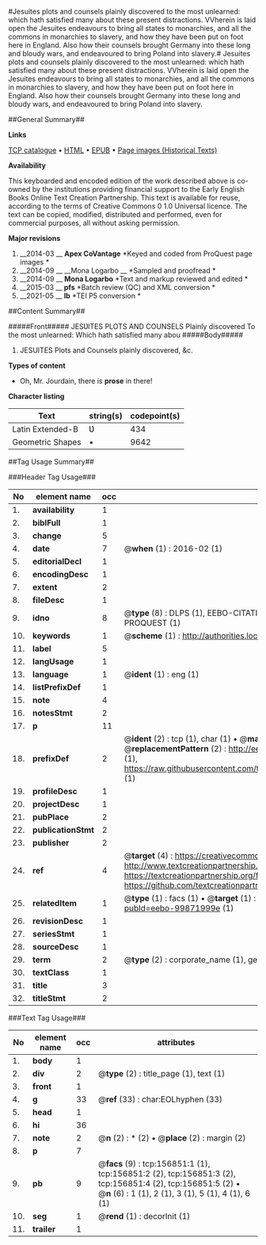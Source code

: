 #Jesuites plots and counsels plainly discovered to the most unlearned: which hath satisfied many about these present distractions. VVherein is laid open the Jesuites endeavours to bring all states to monarchies, and all the commons in monarchies to slavery, and how they have been put on foot here in England. Also how their counsels brought Germany into these long and bloudy wars, and endeavoured to bring Poland into slavery.#
Jesuites plots and counsels plainly discovered to the most unlearned: which hath satisfied many about these present distractions. VVherein is laid open the Jesuites endeavours to bring all states to monarchies, and all the commons in monarchies to slavery, and how they have been put on foot here in England. Also how their counsels brought Germany into these long and bloudy wars, and endeavoured to bring Poland into slavery.

##General Summary##

**Links**

[TCP catalogue](http://www.ota.ox.ac.uk/tcp/)  • 
[HTML](http://tei.it.ox.ac.uk/tcp/Texts-HTML/free/A87/A87582.html)  • 
[EPUB](http://tei.it.ox.ac.uk/tcp/Texts-EPUB/free/A87/A87582.epub) • 
[Page images (Historical Texts)](https://historicaltexts.jisc.ac.uk/eebo-99871999e)

**Availability**

This keyboarded and encoded edition of the work described above is co-owned by the
    institutions providing financial support to the Early English Books Online Text Creation
    Partnership. This text is available for reuse, according to the terms of  Creative Commons 0 1.0 Universal
    licence. The text can be copied, modified, distributed and performed, even for commercial
    purposes, all without asking permission.

**Major revisions**

1. __2014-03 __ __Apex CoVantage__ *Keyed and coded from ProQuest page images *
1. __2014-09 __ __Mona Logarbo __ *Sampled and proofread *
1. __2014-09 __ __Mona Logarbo__ *Text and markup reviewed and edited *
1. __2015-03 __ __pfs__ *Batch review (QC) and XML conversion *
1. __2021-05 __ __lb__ *TEI P5 conversion *

##Content Summary##

#####Front#####
JESƲITES PLOTS AND COUNSELS Plainly discovered To the most unlearned: Which hath satisfied many abou
#####Body#####

1. JESUITES Plots and Counsels plainly discovered, &c.

**Types of content**

  * Oh, Mr. Jourdain, there is **prose** in there!

**Character listing**


|Text|string(s)|codepoint(s)|
|---|---|---|
|Latin Extended-B|Ʋ|434|
|Geometric Shapes|▪|9642|

##Tag Usage Summary##

###Header Tag Usage###

|No|element name|occ|attributes|
|---|---|---|---|
|1.|__availability__|1||
|2.|__biblFull__|1||
|3.|__change__|5||
|4.|__date__|7| @__when__ (1) : 2016-02 (1)|
|5.|__editorialDecl__|1||
|6.|__encodingDesc__|1||
|7.|__extent__|2||
|8.|__fileDesc__|1||
|9.|__idno__|8| @__type__ (8) : DLPS (1), EEBO-CITATION (1), VID (1), EEBO-PROQUEST (1), STC (3), PROQUEST (1)|
|10.|__keywords__|1| @__scheme__ (1) : http://authorities.loc.gov/ (1)|
|11.|__label__|5||
|12.|__langUsage__|1||
|13.|__language__|1| @__ident__ (1) : eng (1)|
|14.|__listPrefixDef__|1||
|15.|__note__|4||
|16.|__notesStmt__|2||
|17.|__p__|11||
|18.|__prefixDef__|2| @__ident__ (2) : tcp (1), char (1)  •  @__matchPattern__ (2) : ([0-9\-]+):([0-9IVX]+) (1), (.+) (1)  •  @__replacementPattern__ (2) : http://eebo.chadwyck.com/downloadtiff?vid=$1&page=$2 (1), https://raw.githubusercontent.com/textcreationpartnership/Texts/master/tcpchars.xml#$1 (1)|
|19.|__profileDesc__|1||
|20.|__projectDesc__|1||
|21.|__pubPlace__|2||
|22.|__publicationStmt__|2||
|23.|__publisher__|2||
|24.|__ref__|4| @__target__ (4) : https://creativecommons.org/publicdomain/zero/1.0/ (1), http://www.textcreationpartnership.org/docs/. (1), https://textcreationpartnership.org/faq/#faq05 (1), https://github.com/textcreationpartnership (1)|
|25.|__relatedItem__|1| @__type__ (1) : facs (1)  •  @__target__ (1) : https://data.historicaltexts.jisc.ac.uk/view?pubId=eebo-99871999e (1)|
|26.|__revisionDesc__|1||
|27.|__seriesStmt__|1||
|28.|__sourceDesc__|1||
|29.|__term__|2| @__type__ (2) : corporate_name (1), geographic_name (1)|
|30.|__textClass__|1||
|31.|__title__|3||
|32.|__titleStmt__|2||


###Text Tag Usage###

|No|element name|occ|attributes|
|---|---|---|---|
|1.|__body__|1||
|2.|__div__|2| @__type__ (2) : title_page (1), text (1)|
|3.|__front__|1||
|4.|__g__|33| @__ref__ (33) : char:EOLhyphen (33)|
|5.|__head__|1||
|6.|__hi__|36||
|7.|__note__|2| @__n__ (2) : * (2)  •  @__place__ (2) : margin (2)|
|8.|__p__|7||
|9.|__pb__|9| @__facs__ (9) : tcp:156851:1 (1), tcp:156851:2 (2), tcp:156851:3 (2), tcp:156851:4 (2), tcp:156851:5 (2)  •  @__n__ (6) : 1 (1), 2 (1), 3 (1), 5 (1), 4 (1), 6 (1)|
|10.|__seg__|1| @__rend__ (1) : decorInit (1)|
|11.|__trailer__|1||
